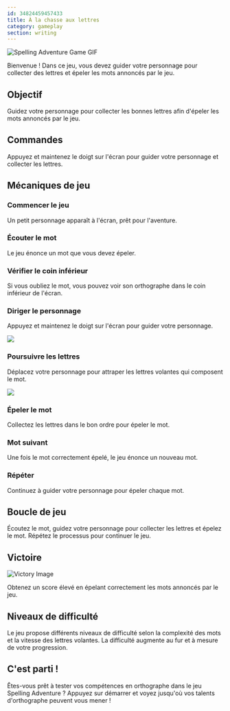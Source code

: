 ```yaml
---
id: 34824459457433
title: À la chasse aux lettres
category: gameplay
section: writing
---
```

![Spelling Adventure Game GIF](https://help.studycat.com/hc/article_attachments/34964422592281)

Bienvenue ! Dans ce jeu, vous devez guider votre personnage pour collecter des lettres et épeler les mots annoncés par le jeu.

## Objectif

Guidez votre personnage pour collecter les bonnes lettres afin d'épeler les mots annoncés par le jeu.

## Commandes

Appuyez et maintenez le doigt sur l'écran pour guider votre personnage et collecter les lettres.

## Mécaniques de jeu

### Commencer le jeu

Un petit personnage apparaît à l'écran, prêt pour l'aventure.

### Écouter le mot

Le jeu énonce un mot que vous devez épeler.

### Vérifier le coin inférieur

Si vous oubliez le mot, vous pouvez voir son orthographe dans le coin inférieur de l'écran.

### Diriger le personnage

Appuyez et maintenez le doigt sur l'écran pour guider votre personnage.

![](https://help.studycat.com/hc/article_attachments/34964428229401)

### Poursuivre les lettres

Déplacez votre personnage pour attraper les lettres volantes qui composent le mot.

![](https://help.studycat.com/hc/article_attachments/34824459449625)

### Épeler le mot

Collectez les lettres dans le bon ordre pour épeler le mot.

### Mot suivant

Une fois le mot correctement épelé, le jeu énonce un nouveau mot.

### Répéter

Continuez à guider votre personnage pour épeler chaque mot.

## Boucle de jeu

Écoutez le mot, guidez votre personnage pour collecter les lettres et épelez le mot. Répétez le processus pour continuer le jeu.

## Victoire

![Victory Image](https://help.studycat.com/hc/article_attachments/34964428232601)

Obtenez un score élevé en épelant correctement les mots annoncés par le jeu.

## Niveaux de difficulté

Le jeu propose différents niveaux de difficulté selon la complexité des mots et la vitesse des lettres volantes. La difficulté augmente au fur et à mesure de votre progression.

## C'est parti !

Êtes-vous prêt à tester vos compétences en orthographe dans le jeu Spelling Adventure ? Appuyez sur démarrer et voyez jusqu'où vos talents d'orthographe peuvent vous mener !

